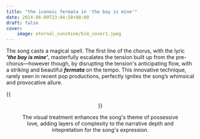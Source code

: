 ```yaml
---
title: "the iconoic fermata in 'the boy is mine'"
date: 2024-06-09T23:04:58+08:00
draft: false
cover:
    image: eternal_sunshine/bim_cover1.jpeg
---
```


The song casts a magical spell. The first line of the chorus, with the lyric ***'the boy is mine'***, masterfully escalates the tension built up from the pre-chorus––however though, by disrupting the tension's anticipating flow, with a striking and beautiful ***fermata*** on the tempo. This innovative technique, rarely seen in recent pop productions, perfectly ignites the song’s whimsical and provocative allure.

{{<figure align="center" src="/eternal_sunshine/bim_1.jpeg" caption="the [*music video*](https://youtu.be/KwRxeZ9Ro24?si=TSFztZGNWf0b_LZF) match the audacious and dramatic flair of the song. Start from [here](https://youtu.be/KwRxeZ9Ro24?si=BGbbCYiAQJo3-x3L&t=213) to listen to the editing of the music video that almost completes this avant-garde, iconic production.">}}

The visual treatment enhances the song's theme of possessive love, adding layers of complexity to the narrative depth and intepretation for the song's expression.
